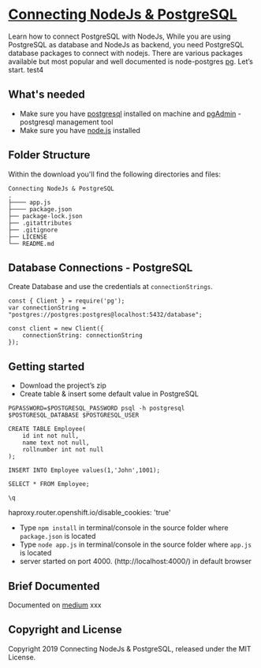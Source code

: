 # [Connecting NodeJs & PostgreSQL](https://github.com/dannibla/nodejs-postgresql)

Learn how to connect PostgreSQL with NodeJs, While you are using PostgreSQL as database and NodeJs as backend, you need PostgreSQL database packages to connect with nodejs. There are various packages available but most popular and well documented is node-postgres [pg](https://node-postgres.com/). Let’s start. test4

## What's needed

- Make sure you have [postgresql](https://www.postgresql.org/download/) installed on machine and [pgAdmin](https://www.pgadmin.org/download/) - postgresql management tool
- Make sure you have [node.js](https://nodejs.org/en/download/) installed

## Folder Structure 

Within the download you'll find the following directories and files:
```
Connecting NodeJs & PostgreSQL
.
├──── app.js
├──── package.json
├── package-lock.json
├── .gitattributes
├── .gitignore
├── LICENSE
└── README.md
```
## Database Connections - PostgreSQL

Create Database and use the credentials at `connectionStrings`.

```
const { Client } = require('pg');
var connectionString = "postgres://postgres:postgres@localhost:5432/database";

const client = new Client({
    connectionString: connectionString
});
```

## Getting started

- Download the project’s zip
- Create table & insert some default value in PostgreSQL


```
PGPASSWORD=$POSTGRESQL_PASSWORD psql -h postgresql $POSTGRESQL_DATABASE $POSTGRESQL_USER

CREATE TABLE Employee(
	id int not null,
	name text not null,
	rollnumber int not null
);

INSERT INTO Employee values(1,'John',1001);

SELECT * FROM Employee;

\q 

```

haproxy.router.openshift.io/disable_cookies: 'true'


- Type `npm install` in terminal/console in the source folder where `package.json` is located
- Type `node app.js` in terminal/console in the source folder where `app.js` is located
- server started on port 4000. (http://localhost:4000/) in default browser

## Brief Documented

Documented on [medium](https://link.medium.com/Itzt6BDbAV) xxx

## Copyright and License
Copyright 2019 Connecting NodeJs & PostgreSQL, released under the MIT License.
